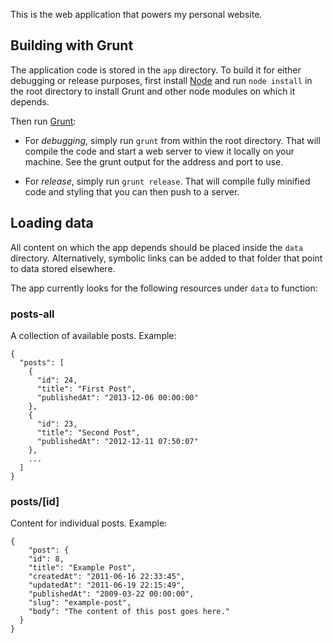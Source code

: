 This is the web application that powers my personal website.

## Building with Grunt

The application code is stored in the `app` directory. To build it for either debugging or release purposes, first install [Node](http://nodejs.org/) and run `node install` in the root directory to install Grunt and other node modules on which it depends.

Then run [Grunt](https://github.com/gruntjs/grunt):

- For *debugging*, simply run `grunt` from within the root directory. That will compile the code and start a web server to view it locally on your machine. See the grunt output for the address and port to use.

- For *release*, simply run `grunt release`. That will compile fully minified code and styling that you can then push to a server.

## Loading data

All content on which the app depends should be placed inside the `data` directory. Alternatively, symbolic links can be added to that folder that point to data stored elsewhere.

The app currently looks for the following resources under `data` to function:

### posts-all

A collection of available posts. Example:

	{
	  "posts": [
	    {
	      "id": 24,
	      "title": "First Post",
	      "publishedAt": "2013-12-06 00:00:00"
	    },
	    {
	      "id": 23,
	      "title": "Second Post",
	      "publishedAt": "2012-12-11 07:50:07"
	    },
	    ...
	  ]
	}

### posts/[id]

Content for individual posts. Example:

    {
        "post": {
        "id": 8,
        "title": "Example Post",
        "createdAt": "2011-06-16 22:33:45",
        "updatedAt": "2011-06-19 22:15:49",
        "publishedAt": "2009-03-22 00:00:00",
        "slug": "example-post",
        "body": "The content of this post goes here."
      }
    }